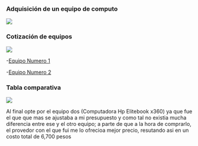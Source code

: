 ### Adquisición de un equipo de computo
<img src="imágenes/P1.4 P1.jpeg">

### Cotización de equipos
<img src="imágenes/P1.4 P2.jpeg">

-[Equipo Numero 1](https://www.amazon.com.mx/Acer-AN515-58-525P-i5-12500H-GeForce-Keyboard/dp/B0BSLVLS4P/ref=asc_df_B0BSLVLS4P/?tag=gledskshopmx-20&linkCode=df0&hvadid=645042109178&hvpos=&hvnetw=g&hvrand=10718749311911851642&hvpone=&hvptwo=&hvqmt=&hvdev=c&hvdvcmdl=&hvlocint=&hvlocphy=9047086&hvtargid=pla-2016924331621&psc=1)

-[Equipo Numero 2](https://www.amazon.com.mx/HP-ELITEBOOK-X360-1030-G2/dp/B09X6BQYC9)

### Tabla comparativa
<img src="imágenes/P1.4 P3.jpeg">

Al final opte por el equipo dos (Computadora Hp Elitebook x360) ya que fue 
el que que mas se ajustaba a mi presupuesto y como tal no existia mucha 
diferencia entre ese y el otro equipo; a parte de que a la hora de comprarlo,
el provedor con el que fui me lo ofrecioa mejor precio, resutando asi en un 
costo total de 6,700 pesos
